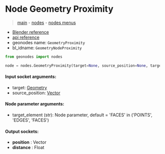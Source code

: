 # Node Geometry Proximity

> [main](../structure.md) - [nodes](nodes.md) - [nodes menus](nodes_menus.md)

- [Blender reference](https://docs.blender.org/manual/en/latest/modeling/geometry_nodes/geometry/geometry_proximity.html)
- [api reference](https://docs.blender.org/api/current/bpy.types.GeometryNodeProximity.html)
- geonodes name: `GeometryProximity`
- bl_idname: `GeometryNodeProximity`

```python
from geonodes import nodes

node = nodes.GeometryProximity(target=None, source_position=None, target_element='FACES')
```

#### Input socket arguments:

- target: [Geometry](Geometry.md)
- source_position: [Vector](Vector.md)

#### Node parameter arguments:

- target_element (str): Node parameter, default = 'FACES' in ('POINTS', 'EDGES', 'FACES')

#### Output sockets:

- **position** : Vector
- **distance** : Float

